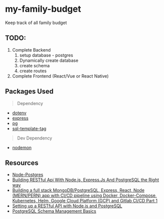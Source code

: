# my-family-budget

Keep track of all family budget

## TODO:

1. Complete Backend
   1. setup database - postgres
   1. Dynamically create database
   1. create schema
   1. create routes
1. Complete Frontend (React/Vue or React Native)

## Packages Used

> Dependency

- [dotenv](https://www.npmjs.com/package/dotenv)
- [express](https://www.npmjs.com/package/express)
- [pg](https://www.npmjs.com/package/pg)
- [sql-template-tag](https://www.npmjs.com/package/sql-template-tag)

> Dev Dependency

- [nodemon](https://www.npmjs.com/package/nodemon)

## Resources

- [Node-Postgres](https://node-postgres.com/)
- [Building RESTful Api With Node.js, Express.Js And PostgreSQL the Right way](https://itnext.io/building-restful-api-with-node-js-express-js-and-postgresql-the-right-way-b2e718ad1c66)
- [Building a full stack MongoDB/PostgreSQL, Express, React, Node (MERN/PERN) app with CI/CD pipeline using Docker, Docker-Compose, Kubernetes, Helm, Google Cloud Platform (GCP) and Gitlab CI/CD Part 1](https://medium.com/@j.jameslee02102/building-a-full-stack-mongodb-postgresql-express-react-node-mern-pern-app-with-ci-cd-pipeline-5cb3d0a733e8)
- [Setting up a RESTful API with Node.js and PostgreSQL](https://blog.logrocket.com/setting-up-a-restful-api-with-node-js-and-postgresql-d96d6fc892d8/)
- [PostgreSQL Schema Management Basics](https://severalnines.com/blog/postgresql-schema-management-basics)
